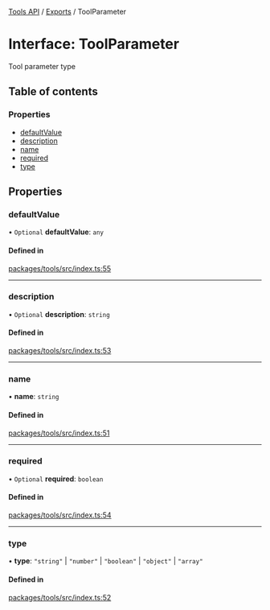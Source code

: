 <!-- 
 ⚠️  AUTO-GENERATED FILE - DO NOT EDIT MANUALLY
 This file is automatically generated by scripts/docs-generator.js
 To make changes, edit the source TypeScript files or update the generator script
-->

[Tools API](../../) / [Exports](../modules) / ToolParameter

# Interface: ToolParameter

Tool parameter type

## Table of contents

### Properties

- [defaultValue](ToolParameter#defaultvalue)
- [description](ToolParameter#description)
- [name](ToolParameter#name)
- [required](ToolParameter#required)
- [type](ToolParameter#type)

## Properties

### defaultValue

• `Optional` **defaultValue**: `any`

#### Defined in

[packages/tools/src/index.ts:55](https://github.com/woojubb/robota/blob/b0cf7aa96e615a2c6055b8b6239ad3905ce992d6/packages/tools/src/index.ts#L55)

___

### description

• `Optional` **description**: `string`

#### Defined in

[packages/tools/src/index.ts:53](https://github.com/woojubb/robota/blob/b0cf7aa96e615a2c6055b8b6239ad3905ce992d6/packages/tools/src/index.ts#L53)

___

### name

• **name**: `string`

#### Defined in

[packages/tools/src/index.ts:51](https://github.com/woojubb/robota/blob/b0cf7aa96e615a2c6055b8b6239ad3905ce992d6/packages/tools/src/index.ts#L51)

___

### required

• `Optional` **required**: `boolean`

#### Defined in

[packages/tools/src/index.ts:54](https://github.com/woojubb/robota/blob/b0cf7aa96e615a2c6055b8b6239ad3905ce992d6/packages/tools/src/index.ts#L54)

___

### type

• **type**: ``"string"`` \| ``"number"`` \| ``"boolean"`` \| ``"object"`` \| ``"array"``

#### Defined in

[packages/tools/src/index.ts:52](https://github.com/woojubb/robota/blob/b0cf7aa96e615a2c6055b8b6239ad3905ce992d6/packages/tools/src/index.ts#L52)
